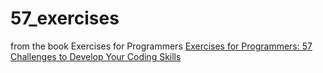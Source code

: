 # 57_exercises
from the book Exercises for Programmers
<a href="https://amazon.com/dp/1680501224/ref=wl_it_dp_o_pC_nS_ttl?_encoding=UTF8&colid=3LEQ3E2YBG4Q4&coliid=I2F7NNMNPA4M73"> Exercises for Programmers: 57 Challenges to Develop Your Coding Skills</a>

